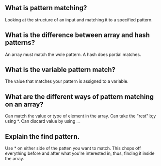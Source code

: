 ## What is pattern matching?
Looking at the structure of an input and matching it to a specified pattern.

## What is the difference between array and hash patterns?
An array must match the wole pattern. A hash does partial matches.

## What is the variable pattern match?
The value that matches your pattern is assigned to a variable.

## What are the different ways of pattern matching on an array?
Can match the value or type of element in the array. Can take the "rest" b;y using *. Can discard value by using _.

## Explain the find pattern.
Use * on either side of the patten you want to match. This chops off everything before and after what you're interested in, thus, finding it inside the array.